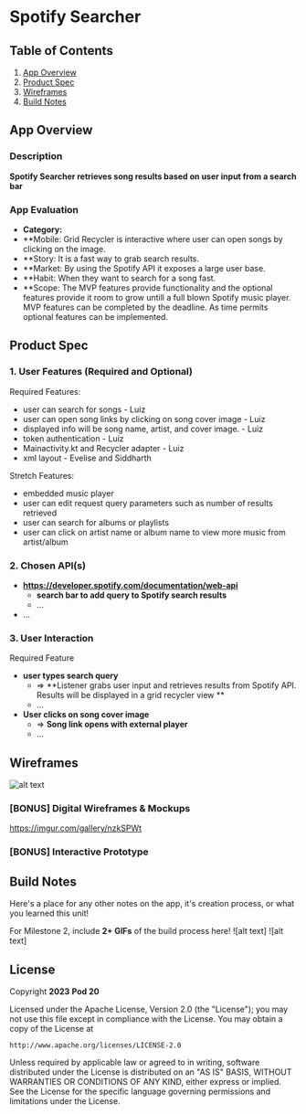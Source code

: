 # **Spotify Searcher**

## Table of Contents

1. [App Overview](#App-Overview)
1. [Product Spec](#Product-Spec)
1. [Wireframes](#Wireframes)
1. [Build Notes](#Build-Notes)

## App Overview

### Description

**Spotify Searcher retrieves song results based on user input from a search bar**

### App Evaluation

<!-- Evaluation of your app across the following attributes -->

- **Category:**
- **Mobile: Grid Recycler is interactive where user can open songs by clicking on the image.
- **Story: It is a fast way to grab search results.
- **Market: By using the Spotify API it exposes a large user base.
- **Habit: When they want to search for a song fast.
- **Scope: The MVP features provide functionality and the optional features provide it room to grow untill a full blown Spotify music player. MVP features can be completed by the deadline. As time permits optional features can be implemented.

## Product Spec

### 1. User Features (Required and Optional)

Required Features:

- user can search for songs - Luiz
- user can open song links by clicking on song cover image - Luiz
- displayed info will be song name, artist, and cover image. - Luiz
- token authentication - Luiz
- Mainactivity.kt and Recycler adapter - Luiz
- xml layout - Evelise and Siddharth

Stretch Features:

- embedded music player
- user can edit request query parameters such as number of results retrieved
- user can search for albums or playlists
- user can click on artist name or album name to view more music from artist/album

### 2. Chosen API(s)

- **https://developer.spotify.com/documentation/web-api**
  - **search bar to add query to Spotify search results**
  - ...
- ...

### 3. User Interaction

Required Feature

- **user types search query**
  - => **Listener grabs user input and retrieves results from Spotify API. Results will be displayed in a grid recycler view **
  - ...
- **User clicks on song cover image**
  - => **Song link opens with external player**
  - ...

## Wireframes

![alt text](https://imgur.com/gallery/nzkSPWt?raw=true)

### [BONUS] Digital Wireframes & Mockups
https://imgur.com/gallery/nzkSPWt

### [BONUS] Interactive Prototype

## Build Notes

Here's a place for any other notes on the app, it's creation
process, or what you learned this unit!

For Milestone 2, include **2+ GIFs** of the build process here!
![alt text]
![alt text]

## License

Copyright **2023** **Pod 20**

Licensed under the Apache License, Version 2.0 (the "License");
you may not use this file except in compliance with the License.
You may obtain a copy of the License at

    http://www.apache.org/licenses/LICENSE-2.0

Unless required by applicable law or agreed to in writing, software
distributed under the License is distributed on an "AS IS" BASIS,
WITHOUT WARRANTIES OR CONDITIONS OF ANY KIND, either express or implied.
See the License for the specific language governing permissions and
limitations under the License.
